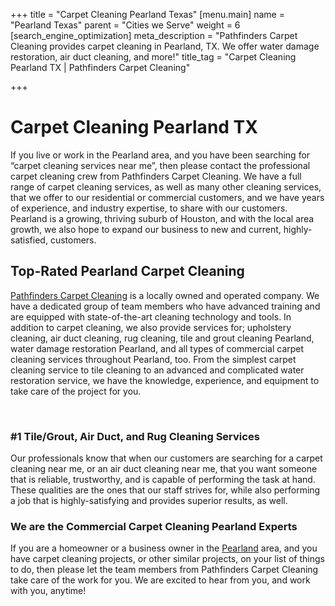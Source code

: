 +++
title = "Carpet Cleaning Pearland Texas"
[menu.main]
name = "Pearland Texas"
parent = "Cities we Serve"
weight = 6
[search_engine_optimization]
meta_description = "Pathfinders Carpet Cleaning provides carpet cleaning in Pearland, TX. We offer water damage restoration, air duct cleaning, and more!"
title_tag = "Carpet Cleaning Pearland TX | Pathfinders Carpet Cleaning"

+++
# Carpet Cleaning Pearland TX

If you live or work in the Pearland area, and you have been searching for “carpet cleaning services near me”, then please contact the professional carpet cleaning crew from Pathfinders Carpet Cleaning. We have a full range of carpet cleaning services, as well as many other cleaning services, that we offer to our residential or commercial customers, and we have years of experience, and industry expertise, to share with our customers. Pearland is a growing, thriving suburb of Houston, and with the local area growth, we also hope to expand our business to new and current, highly-satisfied, customers.

## Top-Rated Pearland Carpet Cleaning

[Pathfinders Carpet Cleaning](https://www.pathfinderscarpetcleaning.com/) is a locally owned and operated company. We have a dedicated group of team members who have advanced training and are equipped with state-of-the-art cleaning technology and tools. In addition to carpet cleaning, we also provide services for; upholstery cleaning, air duct cleaning, rug cleaning, tile and grout cleaning Pearland, water damage restoration Pearland, and all types of commercial carpet cleaning services throughout Pearland, too. From the simplest carpet cleaning service to tile cleaning to an advanced and complicated water restoration service, we have the knowledge, experience, and equipment to take care of the project for you.

​

### #1 Tile/Grout, Air Duct, and Rug Cleaning Services

Our professionals know that when our customers are searching for a carpet cleaning near me, or an air duct cleaning near me, that you want someone that is reliable, trustworthy, and is capable of performing the task at hand. These qualities are the ones that our staff strives for, while also performing a job that is highly-satisfying and provides superior results, as well.

### We are the Commercial Carpet Cleaning Pearland Experts

If you are a homeowner or a business owner in the [Pearland](https://www.pearlandtx.gov/) area, and you have carpet cleaning projects, or other similar projects, on your list of things to do, then please let the team members from Pathfinders Carpet Cleaning take care of the work for you. We are excited to hear from you, and work with you, anytime!

​